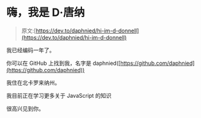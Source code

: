 # 嗨，我是 D·唐纳

> 原文:[https://dev.to/daphnied/hi-im-d-donnell](https://dev.to/daphnied/hi-im-d-donnell)

我已经编码一年了。

你可以在 GitHub 上找到我，名字是 daphnied([https://github.com/daphnied](https://github.com/daphnied))

我住在北卡罗来纳州。

我目前正在学习更多关于 JavaScript 的知识

很高兴见到你。